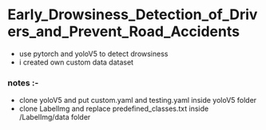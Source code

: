 # Early_Drowsiness_Detection_of_Drivers_and_Prevent_Road_Accidents

 - use pytorch and yoloV5 to detect drowsiness
 - i created own custom data dataset

### notes :-
 - clone yoloV5 and put custom.yaml and testing.yaml inside yoloV5 folder
 - clone LabelImg and replace predefined_classes.txt inside /LabelImg/data folder
